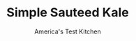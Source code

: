 ---
layout: ../../layouts/MarkdownPostLayout.astro
title: Simple Sauteed Kale
author: America's Test Kitchen
pubDate: 2023-03-15
description: "Say goodbye to tough, boring kale. We found a better way to saute."
image_url: https://res.cloudinary.com/hksqkdlah/image/upload/ar_1:1,c_fill,dpr_2.0,f_auto,fl_lossy.progressive.strip_profile,g_faces:auto,q_auto:low,w_344/42927-sfs-simple-sauteed-kale-19
tags: ["Appetizers","Vegetables","Cookbook Collection"]
calories: 1064
protein: 3
carbohydrates: 7
fats: 
fiber: 3
ingredients: ["1 1/2 pounds curly, kale",", Salt and pepper","6 tablespoons, extra-virgin olive oil","4 , garlic cloves, sliced thin","1/4 teaspoon, red pepper flakes"]
serves: 8
time: "50 minutes"
instructions: ["Bring 4 quarts water to boil in Dutch oven over medium-high heat.","Meanwhile, stem kale by grasping leaves between your thumb and index finger at base of stem and pulling from bottom to top of stem to strip off leaves. Cut leaves into 2-inch pieces. Trim and discard bases of stems thicker than ½ inch. Cut remaining stems into ½-inch pieces. Transfer kale to large bowl and wash thoroughly.","Add 2 tablespoons salt to boiling water. Add kale to pot, 1 handful at a time, submerging with tongs as needed. Cook, stirring occasionally, until leaves are tender and stems are just al dente, about 5 minutes. Drain in colander and let sit for 5 minutes, occasionally pressing on kale with rubber spatula to release excess moisture. (Drained kale can be refrigerated for up to 3 days.)","Heat ¼ cup oil in now-empty pot over medium heat until shimmering. Add garlic and pepper flakes and cook until garlic is lightly browned, 30 to 60 seconds. Add kale and cook, stirring frequently, until stems are tender, about 5 minutes. Season with salt and pepper to taste. Transfer to serving platter and drizzle with remaining 2 tablespoons oil. Serve."]
nutrition: ["425 mg Potassium","79 mg Phosphorus","130 mg Calcium","1 mg Iron","40 mg Magnesium","223 mg Sodium","10 g Fat","7 g Monounsaturated","1 g Polyunsaturated","102 mg Vitamin C","1 g Saturated","3 g Fiber","120 µg Folate (food)","1 g Sugars","606 µg Vitamin K","71 g Water","7 g Carbs","120 µg Folate equivalent (total)","3 g Protein","2 mg Vitamin E","425 µg Vitamin A","133 kcal Energy","1064 calories"]
notes: "You can substitute Lacinato kale (also known as dinosaur or Tuscan kale) for the curly kale in this recipe, if desired. Its important to boil the kale in the full 4 quarts of water; with less water it can become too salty."
---